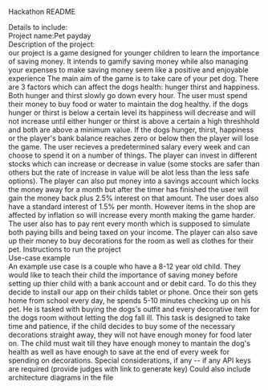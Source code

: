 Hackathon <WHACK> README

Details to include:<br>
Project name:Pet payday<br>
Description of the project:<br>
our project is a game designed for younger children to learn the importance of saving money. It intends to gamify saving money while also managing your expenses to make saving money seem like a positive and enjoyable experience The main aim of the game is to take care of your pet dog. There are 3 factors which can affect the dogs health: hunger thirst and happiness. Both hunger and thirst slowly go down every hour. The user must spend their money to buy food or water to maintain the dog healthy. if the dogs hunger or thirst is below a certain level its happiness will decrease and will not increase until either hunger or thirst is above a certain a high threshhold and both are above a minimum value. If the dogs hunger, thirst, happiness or the player's bank balance reaches zero or below then the player will lose the game. The user recieves a predetermined salary every week and can choose to spend it on a number of things. The player can invest in different stocks which can increase or decrease in value (some stocks are safer than others but the rate of increase in value will be alot less than the less safe options). The player can also put money into a savings account which locks the money away for a month but after the timer has finished the user will gain the money back plus 2.5% interest on that amount. The user does also have a standard interest of 1.5% per month. However items in the shop are affected by inflation so will increase every month making the game harder. The user also has to pay rent every month which is supposed to simulate both paying bills and being taxed on your income. The player can also save up their money to buy decorations for the room as well as clothes for their pet. 
Instructions to run the project<br>
Use-case example<br>
An example use case is a couple who have a 8-12 year old child. They would like to teach their child the importance of saving money before setting up thier child with a bank account and or debit card. To do this they decide to install our app on their childs tablet or phone. Once their son gets home from school every day, he spends 5-10 minutes checking up on his pet.  He is tasked with buying the dogs's outfit and every decorative item for the dogs room without letting the dog fall ill. This task is designed to take time and patience, if the child decides to buy some of the necessary decorations straight away, they will not have enough money for food later on. The child must wait till they have enough money to mantain the dog's health as well as have enough to save at the end of every week for spending on decorations. 
Special considerations, if any -- if any API keys are required (provide judges with link to generate key)
Could also include architecture diagrams in the file
